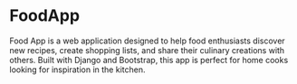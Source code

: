 # FoodApp
Food App is a web application designed to help food enthusiasts discover new recipes, create shopping lists, and share their culinary creations with others. Built with Django and Bootstrap, this app is perfect for home cooks looking for inspiration in the kitchen.
